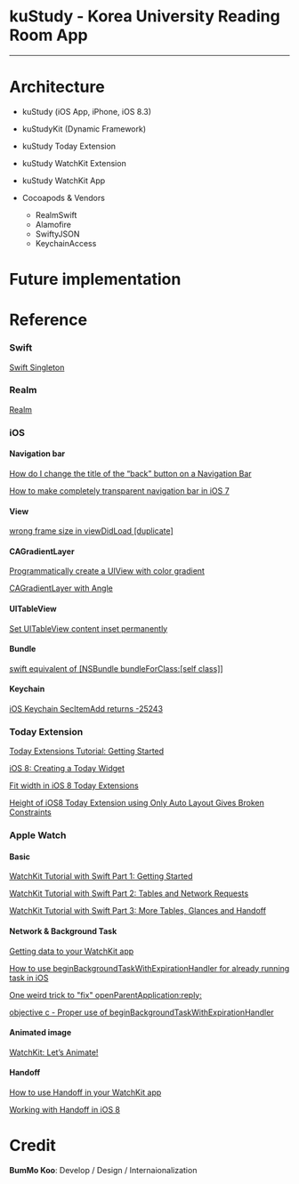 # kuStudy - Korea University Reading Room App

-----

# Architecture

* kuStudy (iOS App, iPhone, iOS 8.3)

* kuStudyKit (Dynamic Framework)

* kuStudy Today Extension

* kuStudy WatchKit Extension

* kuStudy WatchKit App

* Cocoapods & Vendors
	* RealmSwift
	* Alamofire
	* SwiftyJSON
	* KeychainAccess


# Future implementation

# Reference

### Swift

[Swift Singleton](https://github.com/hpique/SwiftSingleton)

### Realm

[Realm](https://realm.io)

### iOS

#### Navigation bar

[How do I change the title of the “back” button on a Navigation Bar](http://stackoverflow.com/questions/1449339/how-do-i-change-the-title-of-the-back-button-on-a-navigation-bar)

[How to make completely transparent navigation bar in iOS 7](http://stackoverflow.com/questions/19082963/how-to-make-completely-transparent-navigation-bar-in-ios-7)

#### View

[wrong frame size in viewDidLoad [duplicate]](http://stackoverflow.com/questions/14060002/wrong-frame-size-in-viewdidload)

#### CAGradientLayer

[Programmatically create a UIView with color gradient](http://stackoverflow.com/questions/23074539/programmatically-create-a-uiview-with-color-gradient)

[CAGradientLayer with Angle](http://stackoverflow.com/questions/18436999/cagradientlayer-with-angle)

#### UITableView

[Set UITableView content inset permanently](http://stackoverflow.com/questions/22020943/set-uitableview-content-inset-permanently)

#### Bundle

[swift equivalent of [NSBundle bundleForClass:[self class]]](http://stackoverflow.com/questions/25651403/swift-equivalent-of-nsbundle-bundleforclassself-class)

#### Keychain

[iOS Keychain SecItemAdd returns -25243](http://stackoverflow.com/questions/7989258/ios-keychain-secitemadd-returns-25243)

### Today Extension

[Today Extensions Tutorial: Getting Started](http://www.raywenderlich.com/83809/ios-8-today-extension-tutorial)

[iOS 8: Creating a Today Widget](http://code.tutsplus.com/tutorials/ios-8-creating-a-today-widget--cms-22379)

[Fit width in iOS 8 Today Extensions](http://stackoverflow.com/questions/25993986/fit-width-in-ios-8-today-extensions)

[Height of iOS8 Today Extension using Only Auto Layout Gives Broken Constraints](http://stackoverflow.com/questions/26087907/height-of-ios8-today-extension-using-only-auto-layout-gives-broken-constraints)

### Apple Watch

#### Basic

[WatchKit Tutorial with Swift Part 1: Getting Started](http://www.raywenderlich.com/89562/watchkit-tutorial-with-swift-getting-started)

[WatchKit Tutorial with Swift Part 2: Tables and Network Requests](http://www.raywenderlich.com/96589/watchkit-tutorial-swift-tables-network-requests)

[WatchKit Tutorial with Swift Part 3: More Tables, Glances and Handoff](http://www.raywenderlich.com/96741/watchkit-tutorial-with-swift-tables-glances-and-handoff)

#### Network & Background Task
[Getting data to your WatchKit app](http://blog.curtisherbert.com/data-synchronization-with-watchkit/)

[How to use beginBackgroundTaskWithExpirationHandler for already running task in iOS](http://stackoverflow.com/questions/12071726/how-to-use-beginbackgroundtaskwithexpirationhandler-for-already-running-task-in)

[One weird trick to "fix" openParentApplication:reply:](http://www.fiveminutewatchkit.com/blog/2015/3/11/one-weird-trick-to-fix-openparentapplicationreply)

[objective c - Proper use of beginBackgroundTaskWithExpirationHandler](http://stackoverflow.com/questions/10319643/objective-c-proper-use-of-beginbackgroundtaskwithexpirationhandler)

#### Animated image

[WatchKit: Let’s Animate!](http://natashatherobot.com/watchkit-animate/)

#### Handoff

[How to use Handoff in your WatchKit app](http://www.fiveminutewatchkit.com/blog/2015/3/23/how-to-use-handoff-in-your-watchkit-app)

[Working with Handoff in iOS 8](http://www.appcoda.com/handoff/)

# Credit

__BumMo Koo__: Develop / Design / Internaionalization